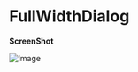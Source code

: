# FullWidthDialog

**ScreenShot**

![Image](https://github.com/nawinkhatiwada/FullWidthDialog/blob/master/app/src/main/res/drawable/screenshot.png)


